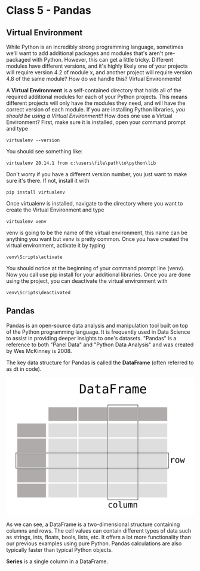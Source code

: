 # Class 5 - Pandas

## Virtual Environment

While Python is an incredibly strong programming language, sometimes we'll want to add additional packages and modules that's aren't pre-packaged with Python. However, this can get a little tricky. Different modules have different versions, and it's highly likely one of your projects will require version 4.2 of module x, and another project will require version 4.8 of the same module? How do we handle this? Virtual Environments!

A **Virtual Environment** is a self-contained directory that holds all of the required additional modules for each of your Python projects. This means different projects will only have the modules they need, and will have the correct version of each module. If you are installing Python libraries, *you should be using a Virtual Environment!!* How does one use a Virtual Environment? First, make sure it is installed, open your command prompt and type

```
virtualenv --version
```

You should see something like:

```
virtualenv 20.14.1 from c:\users\file\path\to\python\lib
```

Don't worry if you have a different version number, you just want to make sure it's there. If not, install it with

```
pip install virtualenv
```

Once virtualenv is installed, navigate to the directory where you want to create the Virtual Environment and type

```
virtualenv venv
```

venv is going to be the name of the virtual environment, this name can be anything you want but venv is pretty common. Once you have created the virtual environment, activate it by typing

```
venv\Scripts\activate
```

You should notice at the beginning of your command prompt line (venv). Now you call use pip install for your additional libraries. Once you are done using the project, you can deactivate the virtual environment with

```
venv\Scripts\deactivated
```



## Pandas

Pandas is an open-source data analysis and manipulation tool built on top of the Python programming language. It is frequently used in Data Science to assist in providing deeper insights to one's datasets. "Pandas" is a reference to both "Panel Data" and "Python Data Analysis" and was created by Wes McKinney is 2008.

The key data structure for Pandas is called the **DataFrame** (often referred to as dt in code).

![dataframe](./Media/01_table_dataframe.svg)

As we can see, a DataFrame is a two-dimensional structure containing columns and rows. The cell values can contain different types of data such as strings, ints, floats, bools, lists, etc. It offers a lot more functionality than our previous examples using pure Python. Pandas calculations are also typically faster than typical Python objects.

**Series** is a single column in a DataFrame.
